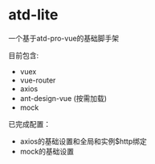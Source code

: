 # atd-lite

一个基于atd-pro-vue的基础脚手架

目前包含:

- vuex
- vue-router
- axios
- ant-design-vue (按需加载)
- mock

已完成配置：

- axios的基础设置和全局和实例$http绑定
- mock的基础设置
